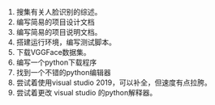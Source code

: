 1. 搜集有关人脸识别的综述。
2. 编写简易的项目设计文档
3. 编写简易的项目说明文档。
4. 搭建运行环境，编写测试脚本。
5. 下载VGGFace数据集。
6. 编写一个python下载程序
7. 找到一个不错的python编辑器
8. 尝试着使用visual studio 2019，可以补全，但速度有点拉胯。
9. 尝试着更改 visual studio 的python解释器。
